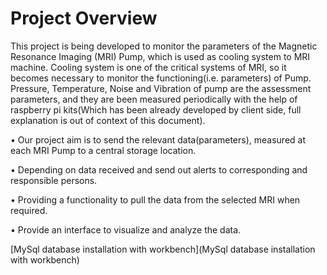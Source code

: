 # Project Overview
This project is being developed to monitor the parameters of the Magnetic Resonance Imaging (MRI) Pump, which is used as 
cooling system to MRI machine. 
Cooling system is one of the critical systems of MRI, so it becomes necessary to monitor the functioning(i.e. parameters) of Pump.
Pressure, Temperature, Noise and Vibration of pump are the assessment parameters, and they are been measured periodically 
with the help of raspberry pi kits(Which has been already developed by client side, full explanation is out of context of this document).

• Our project aim is to send the relevant data(parameters), measured at each MRI Pump to a central storage location.

• Depending on data received and send out alerts to corresponding and responsible persons.

• Providing a functionality to pull the data from the selected MRI when required.

• Provide an interface to visualize and analyze the data.

[MySql database installation with workbench](MySql database installation with workbench)

